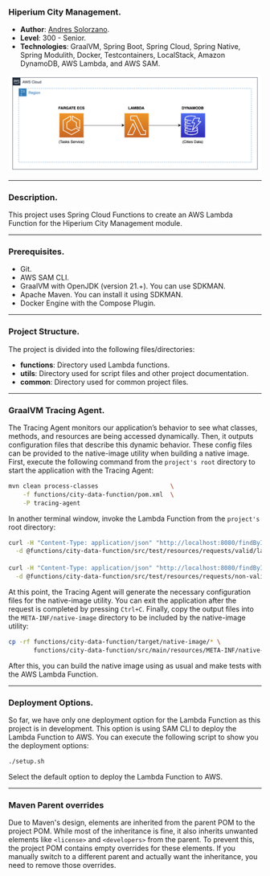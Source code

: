 ### Hiperium City Management.

* **Author**: [Andres Solorzano](https://www.linkedin.com/in/aosolorzano/).
* **Level**: 300 - Senior.
* **Technologies**: GraalVM, Spring Boot, Spring Cloud, Spring Native, Spring Modulith, Docker, Testcontainers, LocalStack, Amazon DynamoDB, AWS Lambda, and AWS SAM.

![](utils/img/solution_architecture_diagram.png)

---
### Description.
This project uses Spring Cloud Functions to create an AWS Lambda Function for the Hiperium City Management module.

---
### Prerequisites.
- Git.
- AWS SAM CLI.
- GraalVM with OpenJDK (version 21.+). You can use SDKMAN.
- Apache Maven. You can install it using SDKMAN.
- Docker Engine with the Compose Plugin.

---
### Project Structure.
The project is divided into the following files/directories:

- **functions**: Directory used Lambda functions.
- **utils**: Directory used for script files and other project documentation.
- **common**: Directory used for common project files.


---
### GraalVM Tracing Agent.
The Tracing Agent monitors our application’s behavior to see what classes, methods, and resources are being accessed dynamically. 
Then, it outputs configuration files that describe this dynamic behavior. 
These config files can be provided to the native-image utility when building a native image. 
First, execute the following command from the `project's root` directory to start the application with the Tracing Agent:
    
```bash
mvn clean process-classes                    \
    -f functions/city-data-function/pom.xml  \
    -P tracing-agent
```

In another terminal window, invoke the Lambda Function from the `project's` root directory:
```bash
curl -H "Content-Type: application/json" "http://localhost:8080/findByIdFunction" \
  -d @functions/city-data-function/src/test/resources/requests/valid/lambda-valid-id-request.json
  
curl -H "Content-Type: application/json" "http://localhost:8080/findByIdFunction" \
  -d @functions/city-data-function/src/test/resources/requests/non-valid/wrong-city-uuid.json
```

At this point, the Tracing Agent will generate the necessary configuration files for the native-image utility.
You can exit the application after the request is completed by pressing `Ctrl+C`.
Finally, copy the output files into the `META-INF/native-image` directory to be included by the native-image utility:
```bash
cp -rf functions/city-data-function/target/native-image/* \
       functions/city-data-function/src/main/resources/META-INF/native-image
```

After this, you can build the native image using as usual and make tests with the AWS Lambda Function.

---
### Deployment Options.
So far, we have only one deployment option for the Lambda Function as this project is in development.
This option is using SAM CLI to deploy the Lambda Function to AWS.
You can execute the following script to show you the deployment options:
```bash
./setup.sh
```

Select the default option to deploy the Lambda Function to AWS.

---
### Maven Parent overrides

Due to Maven's design, elements are inherited from the parent POM to the project POM.
While most of the inheritance is fine, it also inherits unwanted elements like `<license>` and `<developers>` from the parent.
To prevent this, the project POM contains empty overrides for these elements.
If you manually switch to a different parent and actually want the inheritance, you need to remove those overrides.
